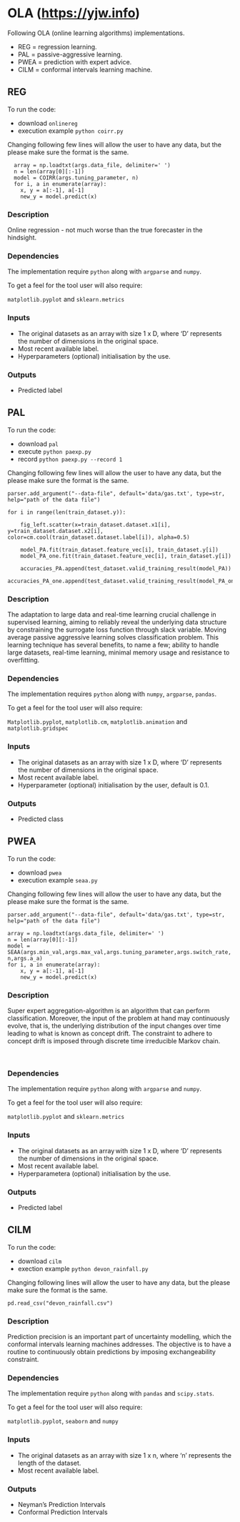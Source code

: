 # OLA (https://yjw.info)
Following OLA (online learning algorithms) implementations.
- REG = regression learning.
- PAL = passive-aggressive learning.
- PWEA = prediction with expert advice.
- CILM = conformal intervals learning machine.

## REG

To run the code:
- download `onlinereg`
- execution example `python coirr.py`

Changing following few lines will allow the user to have any data, but the please make sure the format is the same.


      array = np.loadtxt(args.data_file, delimiter=' ')
      n = len(array[0][:-1])
      model = COIRR(args.tuning_parameter, n)
      for i, a in enumerate(array):
        x, y = a[:-1], a[-1]
        new_y = model.predict(x)


### Description  

Online regression - not much worse than the true forecaster in the hindsight.
  
### Dependencies

The implementation require `python` along with `argparse` and `numpy`.  
 

To get a feel for the tool user will also require: 

`matplotlib.pyplot` and `sklearn.metrics` 

### Inputs

- The original datasets as an array with size 1 x D, where ‘D’ represents the number of dimensions in the original space.  
- Most recent available label. 
- Hyperparameters (optional) initialisation by the use.  
 
 
### Outputs    

- Predicted label 

  
## PAL

To run the code:
- download `pal` 
- execute `python paexp.py`
- record `python paexp.py --record 1`

Changing following few lines will allow the user to have any data, but the please make sure the format is the same.

    parser.add_argument("--data-file", default='data/gas.txt', type=str, help="path of the data file")

    for i in range(len(train_dataset.y)):

        fig_left.scatter(x=train_dataset.dataset.x1[i], y=train_dataset.dataset.x2[i], color=cm.cool(train_dataset.dataset.label[i]), alpha=0.5)

        model_PA.fit(train_dataset.feature_vec[i], train_dataset.y[i])
        model_PA_one.fit(train_dataset.feature_vec[i], train_dataset.y[i])

        accuracies_PA.append(test_dataset.valid_training_result(model_PA))
        accuracies_PA_one.append(test_dataset.valid_training_result(model_PA_one))


### Description  

The adaptation to large data and real-time learning crucial challenge in supervised learning, aiming to reliably reveal the underlying data structure by constraining the surrogate loss function through slack variable. Moving average passive aggressive learning solves classification problem. This learning technique has several benefits, to name a few; ability to handle large datasets, real-time learning, minimal memory usage and resistance to overfitting.  


### Dependencies
 
The implementation requires `python` along with `numpy`, `argparse`, `pandas`.  

To get a feel for the tool user will also require: 
 
`Matplotlib.pyplot`, `matplotlib.cm`, `matplotlib.animation` and `matplotlib.gridspec` 

### Inputs    

- The original datasets as an array with size 1 x D, where ‘D’ represents the number of dimensions in the original space.  
- Most recent available label. 
- Hyperparameter (optional) initialisation by the user, default is 0.1.  

### Outputs    

- Predicted class 

    
## PWEA

To run the code:
- download `pwea`
- execution example `seaa.py`

Changing following few lines will allow the user to have any data, but the please make sure the format is the same.

    parser.add_argument("--data-file", default='data/gas.txt', type=str, help="path of the data file")

    array = np.loadtxt(args.data_file, delimiter=' ')
    n = len(array[0][:-1])
    model = SEAA(args.min_val,args.max_val,args.tuning_parameter,args.switch_rate, n,args.a_a)
    for i, a in enumerate(array):
        x, y = a[:-1], a[-1]
        new_y = model.predict(x)

### Description  

Super expert aggregation-algorithm is an algorithm that can perform classification. Moreover, the input of the problem at hand may continuously evolve, that is, the underlying distribution of the input changes over time leading to what is known as concept drift. The constraint to adhere to concept drift is imposed through discrete time irreducible Markov chain. 

  
### Dependencies

The implementation require `python` along with `argparse` and `numpy`.  
 

To get a feel for the tool user will also require: 

`matplotlib.pyplot` and `sklearn.metrics` 

### Inputs

- The original datasets as an array with size 1 x D, where ‘D’ represents the number of dimensions in the original space.  
- Most recent available label.
- Hyperparametera (optional) initialisation by the use.
  
### Outputs    

- Predicted label 

## CILM

To run the code:
- download `cilm`
- exection example `python devon_rainfall.py`

Changing following lines will allow the user to have any data, but the please make sure the format is the same.

    pd.read_csv("devon_rainfall.csv")

### Description  

Prediction precision is an important part of uncertainty modelling, which the conformal intervals learning machines addresses. The objective is to have a routine to continuously obtain predictions by imposing exchangeability constraint.  

 ### Dependencies

The implementation require `python` along with `pandas` and `scipy.stats`.   

To get a feel for the tool user will also require: 

`matplotlib.pyplot`, `seaborn` and `numpy`  

### Inputs

- The original datasets as an array with size 1 x n, where ‘n’ represents the length of the dataset.
- Most recent available label.  


### Outputs    

- Neyman’s Prediction Intervals 
- Conformal Prediction Intervals 
